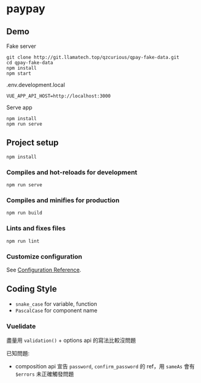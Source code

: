 # paypay

## Demo

Fake server
```
git clone http://git.llamatech.top/qzcurious/qpay-fake-data.git
cd qpay-fake-data
npm install
npm start
```

.env.development.local
```
VUE_APP_API_HOST=http://localhost:3000
```

Serve app
```
npm install
npm run serve
```

## Project setup
```
npm install
```

### Compiles and hot-reloads for development
```
npm run serve
```

### Compiles and minifies for production
```
npm run build
```

### Lints and fixes files
```
npm run lint
```

### Customize configuration
See [Configuration Reference](https://cli.vuejs.org/config/).


## Coding Style
- `snake_case` for variable, function 
- `PascalCase` for component name

### Vuelidate
盡量用 `validation()` + options api 的寫法比較沒問題

已知問題:
- composition api 宣告 `password`, `confirm_password` 的 ref，用 `sameAs` 會有 `$errors` 未正確觸發問題
